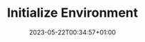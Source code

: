 ---
title: "Initialize Environment"
icon: "folder"
weight: 1
date: "2023-05-22T00:34:57+01:00"
lastmod: "2023-05-22T00:34:57+01:00"
---